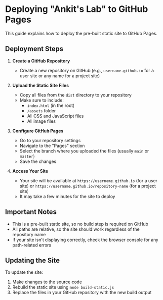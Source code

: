
# Deploying "Ankit's Lab" to GitHub Pages

This guide explains how to deploy the pre-built static site to GitHub Pages.

## Deployment Steps

1. **Create a GitHub Repository**
   - Create a new repository on GitHub (e.g., `username.github.io` for a user site or any name for a project site)

2. **Upload the Static Site Files**
   - Copy all files from the `dist` directory to your repository
   - Make sure to include:
     - `index.html` (in the root)
     - `/assets` folder
     - All CSS and JavaScript files
     - All image files

3. **Configure GitHub Pages**
   - Go to your repository settings
   - Navigate to the "Pages" section
   - Select the branch where you uploaded the files (usually `main` or `master`)
   - Save the changes

4. **Access Your Site**
   - Your site will be available at `https://username.github.io` (for a user site) or `https://username.github.io/repository-name` (for a project site)
   - It may take a few minutes for the site to deploy

## Important Notes

- This is a pre-built static site, so no build step is required on GitHub
- All paths are relative, so the site should work regardless of the repository name
- If your site isn't displaying correctly, check the browser console for any path-related errors

## Updating the Site

To update the site:

1. Make changes to the source code
2. Rebuild the static site using `node build-static.js`
3. Replace the files in your GitHub repository with the new build output
